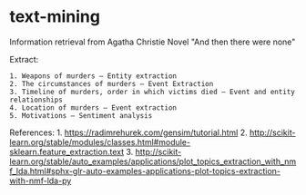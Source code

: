 # text-mining
Information retrieval from Agatha Christie Novel "And then there were none"

Extract:

	1. Weapons of murders – Entity extraction
	2. The circumstances of murders – Event Extraction
	3. Timeline of murders, order in which victims died – Event and entity relationships
	4. Location of murders – Event extraction
	5. Motivations – Sentiment analysis
	
	

References:
	1. https://radimrehurek.com/gensim/tutorial.html
	2. http://scikit-learn.org/stable/modules/classes.html#module-sklearn.feature_extraction.text
	3. http://scikit-learn.org/stable/auto_examples/applications/plot_topics_extraction_with_nmf_lda.html#sphx-glr-auto-examples-applications-plot-topics-extraction-with-nmf-lda-py
